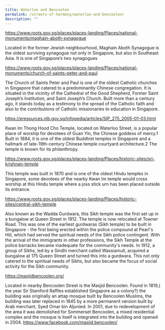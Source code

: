 ```yaml
---
title: Waterloo and Bencoolen
permalink: /streets-of-harmony/waterloo-and-bencoolen/
description: ""
---
```

https://www.roots.gov.sg/places/places-landing/Places/national-monuments/maghain-aboth-synagogue

Located in the former Jewish neighbourhood, Maghain Aboth Synagogue is the oldest surviving synagogue not only in Singapore, but also in Southeast Asia. It is one of Singapore’s two synagogues

https://www.roots.gov.sg/places/places-landing/Places/national-monuments/church-of-saints-peter-and-paul

The Church of Saints Peter and Paul is one of the oldest Catholic churches in Singapore that catered to a predominantly Chinese congregation. It is situated in the vicinity of the Cathedral of the Good Shepherd, Former Saint Joseph’s Institution, and Saint Joseph’s Church. Built more than a century ago, it stands today as a testimony to the spread of the Catholic faith and also to the contributions of Catholic missionaries to education in Singapore.

https://eresources.nlb.gov.sg/infopedia/articles/SIP_275_2005-01-03.html 

Kwan Im Thong Hood Cho Temple, located on Waterloo Street, is a popular place of worship for devotees of Guan Yin, the Chinese goddess of mercy.1 Built in 1884, it is one of the oldest Buddhist temples in Singapore and a hallmark of late-19th-century Chinese temple courtyard architecture.2 The temple is known for its philanthropy.

https://www.roots.gov.sg/places/places-landing/Places/historic-sites/sri-krishnan-temple

This temple was built in 1870 and is one of the oldest Hindu temples in Singapore, some devotees of the nearby Kwan Im temple would cross worship at this Hindu temple where a joss stick urn has been placed outside its entrance. 

https://www.roots.gov.sg/places/places-landing/Places/historic-sites/central-sikh-temple

Also known as the Wadda Gurdwara, this Sikh temple was the first set up in a bungalow at Queen Street in 1912. The temple is now relocated at Towner Road.
This was one of the earliest gurdwaras (Sikh temple) to be built in Singapore - the first being erected within the police compound at Pearl's Hill, which had served the spiritual needs of the Sikh police contingent. With the arrival of the immigrants in other professions, the Sikh Temple at the police barracks became inadequate for the community's needs. In 1912, a group of Sikhs, led by a Sindhi merchant called Wassiamull, acquired a bungalow at 175 Queen Street and turned this into a gurdwara. This not only catered to the spiritual needs of Sikhs, but also became the focus of social activity for the Sikh community.

https://masjidbencoolen.org/ 

Located in nearby Bencoolen Street is the Masjid Bencoolen. Found in 1819,( the year Sir Stamford Raffles established Singapore as a colony?) the building was originally an attap mosque built by Bencoolen Muslims, the building was later replaced in 1845 by a more permanent version built by Arab merchant, Syed Omar bin Aljunied. In 2001, due to redevelopment of the area it was demolished for Sommerset Bencoolen, a mixed residential complex and the mosque is itself is integrated into the building and opened in 2004. 
https://www.facebook.com/masjid.bencoolen/